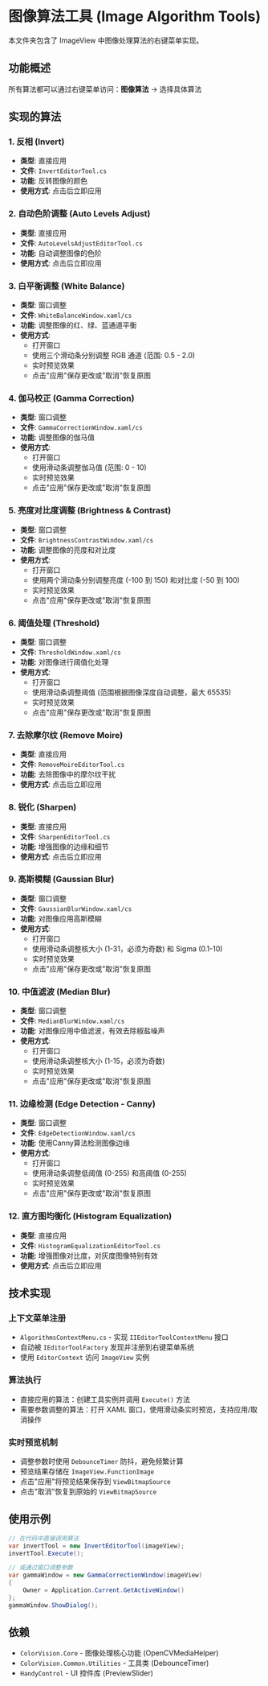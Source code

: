 # 图像算法工具 (Image Algorithm Tools)

本文件夹包含了 ImageView 中图像处理算法的右键菜单实现。

## 功能概述

所有算法都可以通过右键菜单访问：**图像算法** -> 选择具体算法

## 实现的算法

### 1. 反相 (Invert)
- **类型**: 直接应用
- **文件**: `InvertEditorTool.cs`
- **功能**: 反转图像的颜色
- **使用方式**: 点击后立即应用

### 2. 自动色阶调整 (Auto Levels Adjust)
- **类型**: 直接应用
- **文件**: `AutoLevelsAdjustEditorTool.cs`
- **功能**: 自动调整图像的色阶
- **使用方式**: 点击后立即应用

### 3. 白平衡调整 (White Balance)
- **类型**: 窗口调整
- **文件**: `WhiteBalanceWindow.xaml/cs`
- **功能**: 调整图像的红、绿、蓝通道平衡
- **使用方式**: 
  - 打开窗口
  - 使用三个滑动条分别调整 RGB 通道 (范围: 0.5 - 2.0)
  - 实时预览效果
  - 点击"应用"保存更改或"取消"恢复原图

### 4. 伽马校正 (Gamma Correction)
- **类型**: 窗口调整
- **文件**: `GammaCorrectionWindow.xaml/cs`
- **功能**: 调整图像的伽马值
- **使用方式**:
  - 打开窗口
  - 使用滑动条调整伽马值 (范围: 0 - 10)
  - 实时预览效果
  - 点击"应用"保存更改或"取消"恢复原图

### 5. 亮度对比度调整 (Brightness & Contrast)
- **类型**: 窗口调整
- **文件**: `BrightnessContrastWindow.xaml/cs`
- **功能**: 调整图像的亮度和对比度
- **使用方式**:
  - 打开窗口
  - 使用两个滑动条分别调整亮度 (-100 到 150) 和对比度 (-50 到 100)
  - 实时预览效果
  - 点击"应用"保存更改或"取消"恢复原图

### 6. 阈值处理 (Threshold)
- **类型**: 窗口调整
- **文件**: `ThresholdWindow.xaml/cs`
- **功能**: 对图像进行阈值化处理
- **使用方式**:
  - 打开窗口
  - 使用滑动条调整阈值 (范围根据图像深度自动调整，最大 65535)
  - 实时预览效果
  - 点击"应用"保存更改或"取消"恢复原图

### 7. 去除摩尔纹 (Remove Moire)
- **类型**: 直接应用
- **文件**: `RemoveMoireEditorTool.cs`
- **功能**: 去除图像中的摩尔纹干扰
- **使用方式**: 点击后立即应用

### 8. 锐化 (Sharpen)
- **类型**: 直接应用
- **文件**: `SharpenEditorTool.cs`
- **功能**: 增强图像的边缘和细节
- **使用方式**: 点击后立即应用

### 9. 高斯模糊 (Gaussian Blur)
- **类型**: 窗口调整
- **文件**: `GaussianBlurWindow.xaml/cs`
- **功能**: 对图像应用高斯模糊
- **使用方式**:
  - 打开窗口
  - 使用滑动条调整核大小 (1-31，必须为奇数) 和 Sigma (0.1-10)
  - 实时预览效果
  - 点击"应用"保存更改或"取消"恢复原图

### 10. 中值滤波 (Median Blur)
- **类型**: 窗口调整
- **文件**: `MedianBlurWindow.xaml/cs`
- **功能**: 对图像应用中值滤波，有效去除椒盐噪声
- **使用方式**:
  - 打开窗口
  - 使用滑动条调整核大小 (1-15，必须为奇数)
  - 实时预览效果
  - 点击"应用"保存更改或"取消"恢复原图

### 11. 边缘检测 (Edge Detection - Canny)
- **类型**: 窗口调整
- **文件**: `EdgeDetectionWindow.xaml/cs`
- **功能**: 使用Canny算法检测图像边缘
- **使用方式**:
  - 打开窗口
  - 使用滑动条调整低阈值 (0-255) 和高阈值 (0-255)
  - 实时预览效果
  - 点击"应用"保存更改或"取消"恢复原图

### 12. 直方图均衡化 (Histogram Equalization)
- **类型**: 直接应用
- **文件**: `HistogramEqualizationEditorTool.cs`
- **功能**: 增强图像对比度，对灰度图像特别有效
- **使用方式**: 点击后立即应用

## 技术实现

### 上下文菜单注册
- `AlgorithmsContextMenu.cs` - 实现 `IIEditorToolContextMenu` 接口
- 自动被 `IEditorToolFactory` 发现并注册到右键菜单系统
- 使用 `EditorContext` 访问 `ImageView` 实例

### 算法执行
- 直接应用的算法：创建工具实例并调用 `Execute()` 方法
- 需要参数调整的算法：打开 XAML 窗口，使用滑动条实时预览，支持应用/取消操作

### 实时预览机制
- 调整参数时使用 `DebounceTimer` 防抖，避免频繁计算
- 预览结果存储在 `ImageView.FunctionImage`
- 点击"应用"将预览结果保存到 `ViewBitmapSource`
- 点击"取消"恢复到原始的 `ViewBitmapSource`

## 使用示例

```csharp
// 在代码中直接调用算法
var invertTool = new InvertEditorTool(imageView);
invertTool.Execute();

// 或通过窗口调整参数
var gammaWindow = new GammaCorrectionWindow(imageView)
{
    Owner = Application.Current.GetActiveWindow()
};
gammaWindow.ShowDialog();
```

## 依赖

- `ColorVision.Core` - 图像处理核心功能 (OpenCVMediaHelper)
- `ColorVision.Common.Utilities` - 工具类 (DebounceTimer)
- `HandyControl` - UI 控件库 (PreviewSlider)

